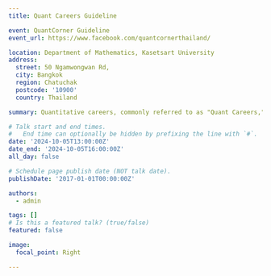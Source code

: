 ```yaml
---
title: Quant Careers Guideline

event: QuantCorner Guideline
event_url: https://www.facebook.com/quantcornerthailand/

location: Department of Mathematics, Kasetsart University
address:
  street: 50 Ngamwongwan Rd, 
  city: Bangkok 
  region: Chatuchak
  postcode: '10900'
  country: Thailand 

summary: Quantitative careers, commonly referred to as "Quant Careers," involve roles where professionals apply mathematical, statistical, and computational methods to solve problems in finance, insurance, technology, and other industries. Here’s a structured guideline to help you navigate and succeed in a quant career.

# Talk start and end times.
#   End time can optionally be hidden by prefixing the line with `#`.
date: '2024-10-05T13:00:00Z'
date_end: '2024-10-05T16:00:00Z'
all_day: false

# Schedule page publish date (NOT talk date).
publishDate: '2017-01-01T00:00:00Z'

authors:
  - admin

tags: []
# Is this a featured talk? (true/false)
featured: false

image:
  focal_point: Right

---
```

